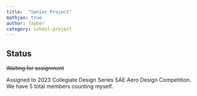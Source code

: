 ```yaml
---
title:  "Senior Project"
mathjax: true
author: Tayber
category: school-project
---
```


## Status

~~Waiting for assignment~~

Assigned to 2023 Collegiate Design Series SAE Aero Design Competition. We have 5 total members counting myself. 
